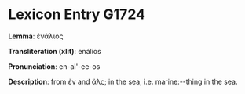 # Lexicon Entry G1724

**Lemma**: ἐνάλιος

**Transliteration (xlit)**: enálios

**Pronunciation**: en-al'-ee-os

**Description**:
from ἐν and ἅλς; in the sea, i.e. marine:--thing in the sea.
